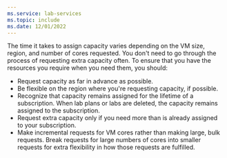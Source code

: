 ```yaml
---
ms.service: lab-services
ms.topic: include
ms.date: 12/01/2022
---
```


The time it takes to assign capacity varies depending on the VM size, region, and number of cores requested. You don't need to go through the process of requesting extra capacity often. To ensure that you have the resources you require when you need them, you should:

- Request capacity as far in advance as possible.
- Be flexible on the region where you're requesting capacity, if possible.
- Recognize that capacity remains assigned for the lifetime of a subscription. When lab plans or labs are deleted, the capacity remains assigned to the subscription.
- Request extra capacity only if you need more than is already assigned to your subscription.
- Make incremental requests for VM cores rather than making large, bulk requests. Break requests for large numbers of cores into smaller requests for extra flexibility in how those requests are fulfilled.
